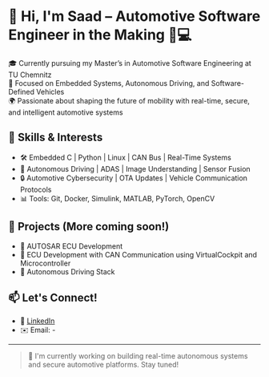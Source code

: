 # 👋 Hi, I'm Saad – Automotive Software Engineer in the Making 🚗💻

🎓 Currently pursuing my Master’s in Automotive Software Engineering at TU Chemnitz  
🔧 Focused on Embedded Systems, Autonomous Driving, and Software-Defined Vehicles  
🌍 Passionate about shaping the future of mobility with real-time, secure, and intelligent automotive systems

## 🚀 Skills & Interests

- 🛠 Embedded C | Python | Linux | CAN Bus | Real-Time Systems
- 🤖 Autonomous Driving | ADAS | Image Understanding | Sensor Fusion
- 🔒 Automotive Cybersecurity | OTA Updates | Vehicle Communication Protocols
- 📊 Tools: Git, Docker, Simulink, MATLAB, PyTorch, OpenCV

## 📂 Projects (More coming soon!)
- 🔄 AUTOSAR ECU Development 
- 🔐 ECU Development with CAN Communication using VirtualCockpit and Microcontroller
- 🧠 Autonomous Driving Stack 

## 📫 Let's Connect!
- 🔗 [LinkedIn]([https://linkedin.com/in/yourusername](https://www.linkedin.com/in/saad-nm-547b5835a/))
- ✉️ Email: -

---

> 🚧 I'm currently working on building real-time autonomous systems and secure automotive platforms. Stay tuned!
